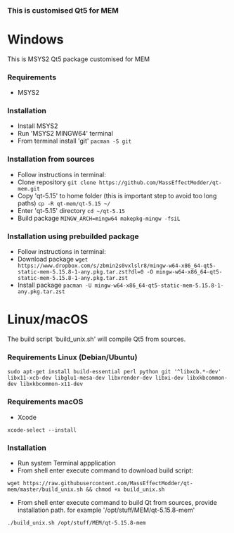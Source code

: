### This is customised Qt5 for MEM ###

# Windows #
This is MSYS2 Qt5 package customised for MEM

### Requirements ###
 - MSYS2

### Installation ###
 - Install MSYS2
 - Run 'MSYS2 MINGW64' terminal
 - From terminal install 'git' `pacman -S git`

### Installation from sources ###
 - Follow instructions in terminal:
 - Clone repository `git clone https://github.com/MassEffectModder/qt-mem.git`
 - Copy 'qt-5.15' to home folder (this is important step to avoid too long paths) `cp -R qt-mem/qt-5.15 ~/`
 - Enter 'qt-5.15' directory `cd ~/qt-5.15`
 - Build package `MINGW_ARCH=mingw64 makepkg-mingw -fsiL`

### Installation using prebuilded package ###
 - Follow instructions in terminal:
 - Download package `wget https://www.dropbox.com/s/zbmin2s0vxlslr8/mingw-w64-x86_64-qt5-static-mem-5.15.8-1-any.pkg.tar.zst?dl=0 -O mingw-w64-x86_64-qt5-static-mem-5.15.8-1-any.pkg.tar.zst`
 - Install package `pacman -U mingw-w64-x86_64-qt5-static-mem-5.15.8-1-any.pkg.tar.zst`

# Linux/macOS #
The build script 'build_unix.sh' will compile Qt5 from sources.

### Requirements Linux (Debian/Ubuntu) ###
`sudo apt-get install build-essential perl python git '^libxcb.*-dev' libx11-xcb-dev libglu1-mesa-dev libxrender-dev libxi-dev libxkbcommon-dev libxkbcommon-x11-dev`

### Requirements macOS ###
- Xcode

`xcode-select --install`

### Installation ###
- Run system Terminal appplication
- From shell enter execute command to download build script:

`wget https://raw.githubusercontent.com/MassEffectModder/qt-mem/master/build_unix.sh && chmod +x build_unix.sh`
- From shell enter execute command to build Qt from sources, provide installation path. for example '/opt/stuff/MEM/qt-5.15.8-mem'

`./build_unix.sh /opt/stuff/MEM/qt-5.15.8-mem`
